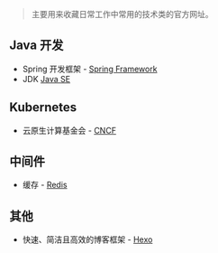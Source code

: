 > 主要用来收藏日常工作中常用的技术类的官方网址。

## Java 开发
+ Spring 开发框架 - [Spring Framework](https://spring.io/)
+ JDK [Java SE](https://www.oracle.com/technetwork/java/javase/downloads/index.html)

## Kubernetes
+ 云原生计算基金会 - [CNCF](https://www.cncf.io)

## 中间件
+ 缓存 - [Redis](https://redis.io)

## 其他

+ 快速、简洁且高效的博客框架 - [Hexo](https://hexo.io)
